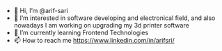 - 👋 Hi, I’m @arif-sari
- 👀 I’m interested in software developing and electronical field, and also nowadays I am working on upgrading my 3d printer software
- 🌱 I’m currently learning Frontend Technologies
- 📫 How to reach me https://www.linkedin.com/in/arifsri/


